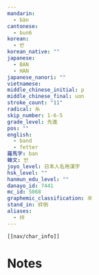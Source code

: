 ```yaml
---
mandarin:
  - bàn
cantonese:
  - bun6
korean:
  - 반
korean_native: ""
japanese:
  - BAN
  - HAN
japanese_nanori: ""
vietnamese:
middle_chinese_initial: p
middle_chinese_final: uɑn
stroke_count: "11"
radical: 糸
skip_number: 1-6-5
grade_level: 先進
pos: ""
english:
  - band
  - fetter
羅馬字: ban
韓文: 반
joyo_level: 日本人名用漢字
hsk_level: ""
hanmun_edu_level: ""
danayo_id: 7441
mc_id: 5068
graphemic_classification: 半
stand_in: 絆倒
aliases:
  - 绊
---
```

```meta-bind-embed
[[nav/char_info]]
```

# Notes
